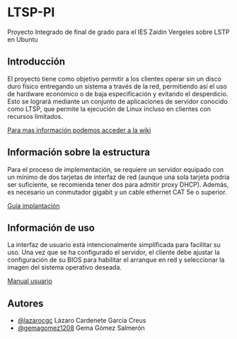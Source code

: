 # LTSP-PI
Proyecto Integrado de final de grado para el IES Zaidin Vergeles sobre LSTP en Ubuntu

## Introducción

El proyecto tiene como objetivo permitir a los clientes operar sin un disco duro físico entregando un sistema a través de la red, permitiendo así el uso de hardware económico o de baja especificación y evitando el desperdicio. Esto se logrará mediante un conjunto de aplicaciones de servidor conocido como LTSP, que permite la ejecución de Linux incluso en clientes con recursos limitados.

<a href="https://github.com/lazarocgc/LTSP-PI/wiki">Para mas información podemos acceder a la wiki</a>

## Información sobre la estructura

Para el proceso de implementación, se requiere un servidor equipado con un mínimo de dos tarjetas de interfaz de red (aunque una sola tarjeta podría ser suficiente, se recomienda tener dos para admitir proxy DHCP). Además, es necesario un conmutador gigabit y un cable ethernet CAT 5e o superior.

<a href="https://github.com/lazarocgc/LTSP-PI/wiki/5Doc_Implantaci%C3%B3n">Guía implantación</a>

## Información de uso

La interfaz de usuario está intencionalmente simplificada para facilitar su uso. Una vez que se ha configurado el servidor, el cliente debe ajustar la configuración de su BIOS para habilitar el arranque en red y seleccionar la imagen del sistema operativo deseada.
  
  <a href="https://github.com/lazarocgc/LTSP-PI/wiki/OperatoriaCliente">Manual usuario</a>

## Autores

- [@lazarocgc](https://github.com/lazarocgc)
Lázaro Cardenete García Creus
- [@gemagomez1208](https://github.com/gemagomez1208)
Gema Gómez Salmerón
